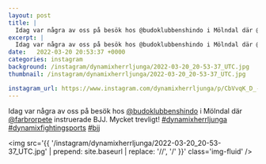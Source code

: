 ```yaml
---
layout: post
title: |
  Idag var några av oss på besök hos @budoklubbenshindo i Mölndal där @farbrorpete instruerade BJJ
excerpt: |
  Idag var några av oss på besök hos @budoklubbenshindo i Mölndal där @farbrorpete instruerade BJJ. Mycket trevligt!   
date:   2022-03-20 20:53:37 +0000
categories: instagram
background: /instagram/dynamixherrljunga/2022-03-20_20-53-37_UTC.jpg
thumbnail: /instagram/dynamixherrljunga/2022-03-20_20-53-37_UTC.jpg

instagram_url: https://www.instagram.com/dynamixherrljunga/p/CbVvqK_D_--
---
```

Idag var några av oss på besök hos [@budoklubbenshindo](https://www.instagram.com/budoklubbenshindo/) i Mölndal där [@farbrorpete](https://www.instagram.com/farbrorpete/) instruerade BJJ. Mycket trevligt! [#dynamixherrljunga](https://www.instagram.com/explore/tags/dynamixherrljunga/) [#dynamixfightingsports](https://www.instagram.com/explore/tags/dynamixfightingsports/) [#bjj](https://www.instagram.com/explore/tags/bjj/)



<img src='{{ '/instagram/dynamixherrljunga/2022-03-20_20-53-37_UTC.jpg' | prepend: site.baseurl | replace: '//', '/' }}' class='img-fluid' />
